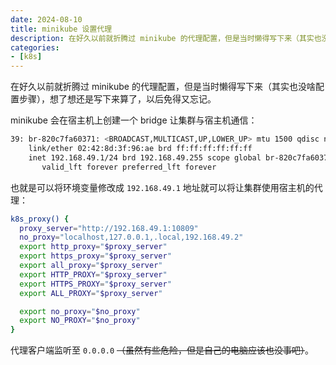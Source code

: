 ```yaml
---
date: 2024-08-10
title: minikube 设置代理
description: 在好久以前就折腾过 minikube 的代理配置，但是当时懒得写下来（其实也没啥配置步骤），想了想还是写下来算了，以后免得又忘记。minikube 会在宿主机上创建一个 bridge 让集群与宿主机通信：也就是可以将环境变量修改成 192.168.49.1 地址就可以将让集群使用宿主机的代理：
categories:
- [k8s]
---
```


在好久以前就折腾过 minikube 的代理配置，但是当时懒得写下来（其实也没啥配置步骤），想了想还是写下来算了，以后免得又忘记。

minikube 会在宿主机上创建一个 bridge 让集群与宿主机通信：

```bash
39: br-820c7fa60371: <BROADCAST,MULTICAST,UP,LOWER_UP> mtu 1500 qdisc noqueue state UP group default
    link/ether 02:42:8d:3f:96:ae brd ff:ff:ff:ff:ff:ff
    inet 192.168.49.1/24 brd 192.168.49.255 scope global br-820c7fa60371
       valid_lft forever preferred_lft forever
```

也就是可以将环境变量修改成 `192.168.49.1` 地址就可以将让集群使用宿主机的代理：

```bash
k8s_proxy() {
  proxy_server="http://192.168.49.1:10809"
  no_proxy="localhost,127.0.0.1,.local,192.168.49.2"
  export http_proxy="$proxy_server"
  export https_proxy="$proxy_server"
  export all_proxy="$proxy_server"
  export HTTP_PROXY="$proxy_server"
  export HTTPS_PROXY="$proxy_server"
  export ALL_PROXY="$proxy_server"

  export no_proxy="$no_proxy"
  export NO_PROXY="$no_proxy"
}
```

代理客户端监听至 `0.0.0.0` ~~（虽然有些危险，但是自己的电脑应该也没事吧）~~。
